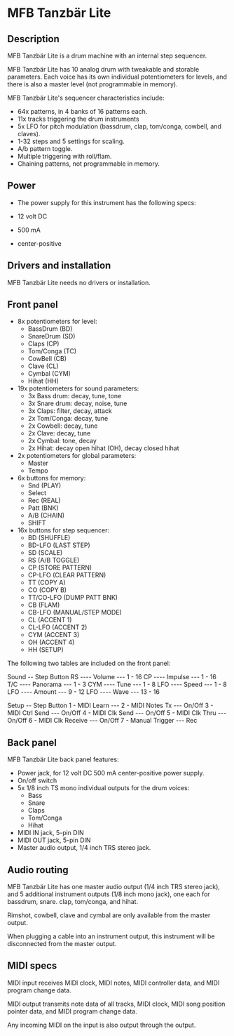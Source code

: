 # MFB Tanzbär Lite

## Description

MFB Tanzbär Lite is a drum machine with an internal step sequencer.

MFB Tanzbär Lite has 10 analog drum with tweakable and storable parameters. Each voice has its own individual potentiometers for levels, and there is also a master level (not programmable in memory).

MFB Tanzbär Lite's sequencer characteristics include:
* 64x patterns, in 4 banks of 16 patterns each.
* 11x tracks triggering the drum instruments
* 5x LFO for pitch modulation (bassdrum, clap, tom/conga, cowbell, and claves).
* 1-32 steps and 5 settings for scaling.
* A/b pattern toggle.
* Multiple triggering with roll/flam. 
* Chaining patterns, not programmable in memory.

## Power

* The power supply for this instrument has the following specs:

* 12 volt DC
* 500 mA
* center-positive

## Drivers and installation

MFB Tanzbär Lite needs no drivers or installation.

## Front panel

* 8x potentiometers for level:
  * BassDrum (BD)
  * SnareDrum (SD)
  * Claps (CP)
  * Tom/Conga (TC)
  * CowBell (CB)
  * Clave (CL)
  * Cymbal (CYM)
  * Hihat (HH)
* 19x potentiometers for sound parameters:
  * 3x Bass drum: decay, tune, tone
  * 3x Snare drum: decay, noise, tune
  * 3x Claps: filter, decay, attack
  * 2x Tom/Conga: decay, tune
  * 2x Cowbell: decay, tune
  * 2x Clave: decay, tune
  * 2x Cymbal: tone, decay
  * 2x Hihat: decay open hihat (OH), decay closed hihat
* 2x potentiometers for global parameters:
  * Master
  * Tempo
* 6x buttons for memory:
  * Snd (PLAY)
  * Select
  * Rec (REAL)
  * Patt (BNK)
  * A/B (CHAIN)
  * SHIFT
* 16x buttons for step sequencer:
  * BD (SHUFFLE)
  * BD-LFO (LAST STEP)
  * SD (SCALE)
  * RS (A/B TOGGLE)
  * CP (STORE PATTERN)
  * CP-LFO (CLEAR PATTERN)
  * TT (COPY A)
  * CO (COPY B)
  * TT/CO-LFO (DUMP PATT BNK)
  * CB (FLAM)
  * CB-LFO (MANUAL/STEP MODE)
  * CL (ACCENT 1)
  * CL-LFO (ACCENT 2)
  * CYM (ACCENT 3)
  * OH (ACCENT 4)
  * HH (SETUP)

The following two tables are included on the front panel:

Sound -- Step Button
RS  ---- Volume   ---  1 - 16
CP  ---- Impulse  ---  1 - 16
T/C ---- Panorama ---  1 -  3
CYM ---- Tune     ---  1 -  8
LFO ---- Speed    ---  1 -  8
LFO ---- Amount   ---  9 - 12
LFO ---- Wave     --- 13 - 16

Setup -- Step Button
1 - MIDI Learn       --- 
2 - MIDI Notes Tx    --- On/Off
3 - MIDI Ctrl Send   --- On/Off
4 - MIDI Clk Send    --- On/Off
5 - MIDI Clk Thru    --- On/Off
6 - MIDI Clk Receive --- On/Off
7 - Manual Trigger   --- Rec

## Back panel

MFB Tanzbär Lite back panel features: 

* Power jack, for 12 volt DC 500 mA center-positive power supply.
* On/off switch
* 5x 1/8 inch TS mono individual outputs for the drum voices:
  * Bass
  * Snare
  * Claps
  * Tom/Conga
  * Hihat
* MIDI IN jack, 5-pin DIN
* MIDI OUT jack, 5-pin DIN
* Master audio output, 1/4 inch TRS stereo jack.

## Audio routing

MFB Tanzbär Lite has one master audio output (1/4 inch TRS stereo jack), and 5 additional instrument outputs (1/8 inch mono jack), one each for bassdrum, snare. clap, tom/conga, and hihat.

Rimshot, cowbell, clave and cymbal are only available from the master output.

When plugging a cable into an instrument output, this instrument will be disconnected from the master output.

## MIDI specs

MIDI input receives MIDI clock, MIDI notes, MIDI controller data, and MIDI program change data.

MIDI output transmits note data of all tracks, MIDI clock, MIDI song position pointer data, and MIDI program change data.

Any incoming MIDI on the input is also output through the output.
